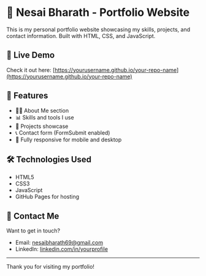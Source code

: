 # 💼 Nesai Bharath - Portfolio Website

This is my personal portfolio website showcasing my skills, projects, and contact information. Built with HTML, CSS, and JavaScript.

## 🚀 Live Demo

Check it out here: [https://yourusername.github.io/your-repo-name](https://yourusername.github.io/your-repo-name)

## 📂 Features

- 🧑‍💻 About Me section
- 📊 Skills and tools I use
- 📁 Projects showcase
- 📞 Contact form (FormSubmit enabled)
- 📱 Fully responsive for mobile and desktop

## 🛠️ Technologies Used

- HTML5
- CSS3
- JavaScript
- GitHub Pages for hosting

## 📩 Contact Me

Want to get in touch?

- Email: nesaibharath69@gmail.com
- LinkedIn: [linkedin.com/in/yourprofile](https://linkedin.com/in/yourprofile)

---

Thank you for visiting my portfolio!
